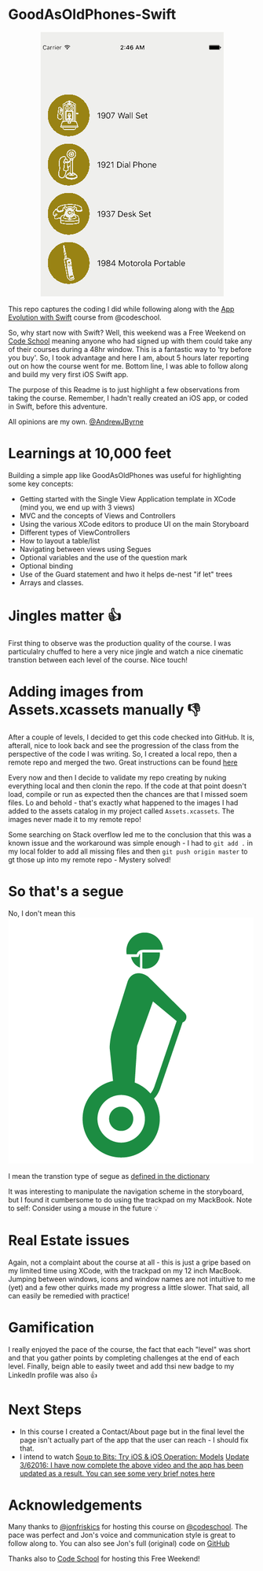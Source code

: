 # GoodAsOldPhones-Swift
<p align="center">
  <img src="readme-images/gif.goodasold.gif"/>
</p>

This repo captures the coding I did while following along with the [App Evolution with Swift](https://www.codeschool.com/courses/app-evolution-with-swift) course from @codeschool. 

So, why start now with Swift? Well, this weekend was a Free Weekend on [Code School](https://www.codeschool.com) meaning anyone who had signed up with them could take any of their courses during a 48hr window. This is a fantastic way to 'try before you buy'. So, I took advantage and here I am, about 5 hours later reporting out on how the course went for me. Bottom line, I was able to follow along and build my very first iOS Swift app. 

The purpose of this Readme is to just highlight a few observations from taking the course. Remember, I hadn't really created an iOS app, or coded in Swift, before this adventure. 

All opinions are my own. [@AndrewJByrne](https://twitter.com/andrewjbyrne)

# Learnings at 10,000 feet
Building a simple app like GoodAsOldPhones was useful for highlighting some key concepts:
* Getting started with the Single View Application template in XCode (mind you, we end up with 3 views)
* MVC and the concepts of Views and Controllers
* Using the various XCode editors to produce UI on the main Storyboard
* Different types of ViewControllers
* How to layout a table/list
* Navigating between views using Segues
* Optional variables and the use of the question mark
* Optional binding
* Use of the Guard statement and hwo it helps de-nest "if let" trees
* Arrays and classes. 

# Jingles matter :+1:
First thing to observe was the production quality of the course. I was particulalry chuffed to here a very nice jingle and watch a nice cinematic transtion between each level of the course. Nice touch!

# Adding images from Assets.xcassets manually :thumbsdown:
After a couple of levels, I decided to get this code checked into GitHub. It is, afterall, nice to look back and see the progression of the class from the perspective of the code I was writing. So, I created a local repo, then a remote repo and merged the two. Great instructions can be found [here](https://help.github.com/articles/adding-an-existing-project-to-github-using-the-command-line/)

Every now and then I decide to validate my repo creating by nuking everything local and then clonin the repo. If the code at that point doesn't load, compile or run as expected then the chances are that I missed soem files. Lo and behold - that's exactly what happened to the images I had added to the assets catalog in my project called `Assets.xcassets`. The images never made it to my remote repo! 

Some searching on Stack overflow led me to the conclusion that this was a known issue and the workaround was simple enough - I had to `git add .` in my local folder to add all missing files and then `git push origin master` to gt those up into my remote repo - Mystery solved!

# So that's a segue
No, I don't mean this  ![The other Segway](https://raw.githubusercontent.com/AndrewJByrne/assets/master/i/general/segway.png)

I mean the transtion type of segue as [defined in the dictionary](http://www.merriam-webster.com/dictionary/segue)

It was interesting to manipulate the navigation scheme in the storyboard, but I found it cumbersome to do using the trackpad on my MackBook. Note to self: Consider using a mouse in the future :bulb:

# Real Estate issues

Again, not a complaint about the course at all - this is just a gripe based on my limited time using XCode, with the trackpad on my 12 inch MacBook. Jumping between windows, icons and window names are not intuitive to me (yet) and a few other quirks made my progress a little slower. That said, all can easily be remedied with practice! 

# Gamification
I really enjoyed the pace of the course, the fact that each "level" was short and that you gather points by completing challenges at the end of each level. Finally, beign able to easily tweet and add thsi new badge to my LinkedIn profile was also  :+1:

# Next Steps
* In this course I created a Contact/About page but in the final level the page isn't actually part of the app that the user can reach - I should fix that. 
* I intend to watch [Soup to Bits: Try iOS & iOS Operation: Models](https://www.codeschool.com/screencasts/soup-to-bits-try-ios-ios-operation-models)
[Update 3/62016: I have now complete the above video and the app has been updated as a result. You can see some very brief notes here](https://github.com/AndrewJByrne/GoodAsOldPhones-Swift/blob/master/SoupToBits-notes.md)

# Acknowledgements

Many thanks to [@jonfriskics](https://twitter.com/jonfriskics) for hosting this course on [@codeschool](https://twitter.com/codeschool). The pace was perfect and Jon's voice and communication style is great to follow along to. You can also see Jon's full (original) code on [GitHub](https://github.com/codeschool/AppEvolutionWithSwiftDemo)

Thanks also to [Code School](https://www.codeschool.com) for hosting this Free Weekend! 
